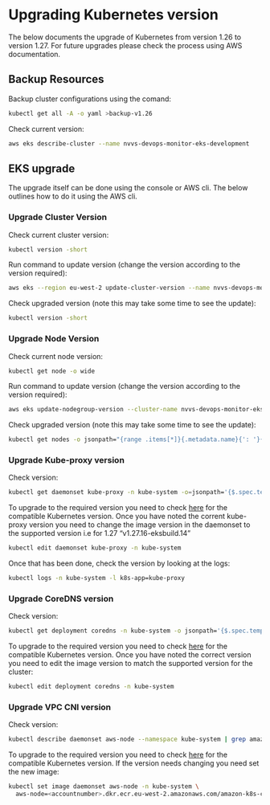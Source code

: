 # Upgrading Kubernetes version

The below documents the upgrade of Kubernetes from version 1.26 to version 1.27. For future upgrades please check the process using AWS documentation.

## Backup Resources

Backup cluster configurations using the comand:

```bash
kubectl get all -A -o yaml >backup-v1.26
```

Check current version:

```bash
aws eks describe-cluster --name nvvs-devops-monitor-eks-development
```

## EKS upgrade

The upgrade itself can be done using the console or AWS cli. The below outlines how to do it using the AWS cli.

### Upgrade Cluster Version

Check current cluster version:

```bash
kubectl version -short
```

Run command to update version (change the version according to the version required):

```bash
aws eks --region eu-west-2 update-cluster-version --name nvvs-devops-monitor-eks-development  --kubernetes-version 1.27
```

Check upgraded version (note this may take some time to see the update):

```bash
kubectl version -short
```

### Upgrade Node Version

Check current node version:

```bash
kubectl get node -o wide
```

Run command to update version (change the version according to the version required):

```bash
aws eks update-nodegroup-version --cluster-name nvvs-devops-monitor-eks-development --nodegroup-name green --kubernetes-version 1.27
```

Check upgraded version (note this may take some time to see the update):

```bash
kubectl get nodes -o jsonpath="{range .items[*]}{.metadata.name}{': '}{.status.nodeInfo.kubeletVersion}{'\n'}"
```

### Upgrade Kube-proxy version

Check version:

```bash
kubectl get daemonset kube-proxy -n kube-system -o=jsonpath='{$.spec.template.spec.containers[:1].image}'
```

To upgrade to the required version you need to check [here](https://docs.aws.amazon.com/eks/latest/userguide/managing-kube-proxy.html) for the compatible Kubernetes version.
Once you have noted the corrent kube-proxy version you need to change the image version in the daemonset to the supported version i.e for 1.27 “v1.27.16-eksbuild.14”

```bash
kubectl edit daemonset kube-proxy -n kube-system
```

Once that has been done, check the version by looking at the logs:

```bash
kubectl logs -n kube-system -l k8s-app=kube-proxy
```

### Upgrade CoreDNS version

Check version:

```bash
kubectl get deployment coredns -n kube-system -o jsonpath='{$.spec.template.spec.containers[:1].image}'
```

To upgrade to the required version you need to check [here](https://docs.aws.amazon.com/eks/latest/userguide/managing-coredns.html) for the compatible Kubernetes version.
Once you have noted the correct version you need to edit the image version to match the supported version for the cluster:

```bash
kubectl edit deployment coredns -n kube-system
```

### Upgrade VPC CNI version

Check version:

```bash
kubectl describe daemonset aws-node --namespace kube-system | grep amazon-k8s-cni: | cut -d : -f 3
```

To upgrade to the required version you need to check [here](https://docs.aws.amazon.com/eks/latest/userguide/managing-vpc-cni.html) for the compatible Kubernetes version.
If the version needs changing you need set the new image:

```bash
kubectl set image daemonset aws-node -n kube-system \
  aws-node=<accountnumber>.dkr.ecr.eu-west-2.amazonaws.com/amazon-k8s-cni:v1.18.6-eksbuild.1
```
